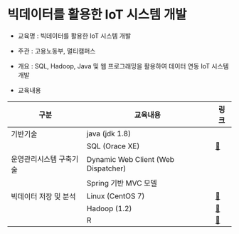 # 빅데이터를 활용한 IoT 시스템 개발

* 교육명 : 빅데이터를 활용한 IoT 시스템 개발

* 주관 : 고용노동부, 멀티캠퍼스

* 개요 : SQL, Hadoop, Java 및  웹 프로그래밍을 활용하여 데이터 연동 IoT 시스템 개발

* 교육내용

| 구분                    | 교육내용                            | 링크                                                         |
| ----------------------- | ----------------------------------- | ------------------------------------------------------------ |
| 기반기술                | java (jdk 1.8)                      |                                                              |
|                         | SQL (Orace XE)                      | [🔗](https://github.com/kcloud721/TIL/tree/master/bigdata-iot/sql-oracleDB) |
| 운영관리시스템 구축기술 | Dynamic Web Client (Web Dispatcher) |                                                              |
|                         | Spring 기반 MVC 모델                |                                                              |
| 빅데이터 저장 및 분석   | Linux (CentOS 7)                    | [🔗](https://github.com/kcloud721/TIL/tree/master/bigdata-iot/linux) |
|                         | Hadoop (1.2)                        | [🔗](https://github.com/kcloud721/TIL/tree/master/bigdata-iot/hadoop) |
|                         | R                                   | [🔗](https://github.com/kcloud721/TIL/tree/master/bigdata-iot/R) |

 